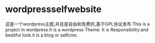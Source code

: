 # wordpressselfwebsite
这是一个wordpress主题,并且是自由和免费的,基于GPL协议发布
This is a project in wordpress.It is a wordpress Theme.
It is Responsibility.and beatiful look.it is a blog or selfcms.

